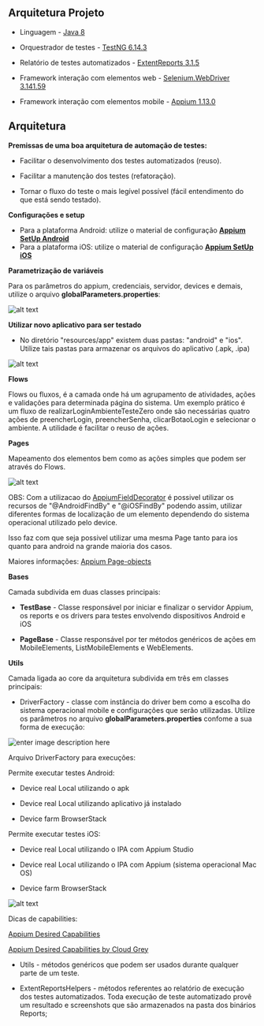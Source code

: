 ## Arquitetura Projeto

- Linguagem - [Java 8](https://www.java.com/pt_BR/  "Java 8")

- Orquestrador de testes - [TestNG 6.14.3](https://testng.org/doc/  "TestNG 6.14.3")

- Relatório de testes automatizados - [ExtentReports 3.1.5](http://extentreports.com/docs/versions/3/net/  "ExtentReports 3.1.5")

- Framework interação com elementos web - [Selenium.WebDriver 3.141.59](https://www.seleniumhq.org/download/  "Selenium.WebDriver")

- Framework interação com elementos mobile - [Appium 1.13.0](http://appium.io/  "Appium")

  

## Arquitetura

**Premissas de uma boa arquitetura de automação de testes:**

* Facilitar o desenvolvimento dos testes automatizados (reuso).

* Facilitar a manutenção dos testes (refatoração).

* Tornar o fluxo do teste o mais legível possível (fácil entendimento do que está sendo testado).

**Configurações e setup**

- Para a plataforma Android: utilize o material de configuração [**Appium SetUp Android**
](https://docs.google.com/document/d/15kJAXjjkMVfStGVl0HKcI6ul299MIG-H4fULLOhJRmw/edit?usp=sharing)
- Para a plataforma iOS: utilize o material de configuração [**Appium SetUp iOS**](https://docs.google.com/document/d/10OHI-McBf4j0I__wFXK6yzEfKdsQ6o7UDdYjFnQsDt0/edit?usp=sharing)




  
  
  

**Parametrização de variáveis**

  

Para os parâmetros do appium, credenciais, servidor, devices e demais, utilize o arquivo **globalParameters.properties**:

  

![alt text](https://i.imgur.com/FESL5Yr.png)

**Utilizar novo aplicativo para ser testado**

- No diretório "resources/app" existem duas pastas: "android" e "ios". Utilize tais pastas para armazenar os arquivos do aplicativo (.apk, .ipa)

![alt text](https://imgur.com/c75q6dW.png)

**Flows**

Flows ou fluxos, é a camada onde há um agrupamento de atividades, ações e validações para determinada página do sistema. Um exemplo prático é um fluxo de realizarLoginAmbienteTesteZero onde são necessárias quatro ações de preencherLogin, preencherSenha, clicarBotaoLogin e selecionar o ambiente. A utilidade é facilitar o reuso de ações.

**Pages**

Mapeamento dos elementos bem como as ações simples que podem ser através do Flows.

![alt text](https://i.imgur.com/LXFW5LB.png)

OBS: Com a utilizacao do [AppiumFieldDecorator](https://appium.github.io/java-client/io/appium/java_client/pagefactory/AppiumFieldDecorator.html"AppiumFieldDecorator") é possivel utilizar os recursos de "@AndroidFindBy" e "@iOSFindBy" podendo assim, utilizar diferentes formas de localização de um elemento dependendo do sistema operacional utilizado pelo device.

Isso faz com que seja possivel utilizar uma mesma Page tanto para ios quanto para android na grande maioria dos casos.

Maiores informações: [Appium Page-objects](https://github.com/appium/java-client/blob/master/docs/Page-objects.md  "Appium Page-objects")

**Bases**

Camada subdivida em duas classes principais:

-  **TestBase** - Classe responsável por iniciar e finalizar o servidor Appium, os reports e os drivers para testes envolvendo dispositivos Android e iOS

-  **PageBase** - Classe responsável por ter métodos genéricos de ações em MobileElements, ListMobileElements e WebElements.

**Utils**

  

Camada ligada ao core da arquitetura subdivida em três em classes principais:

- DriverFactory - classe com instância do driver bem como a escolha do sistema operacional mobile e configurações que serão utilizadas. Utilize os parâmetros no arquivo **globalParameters.properties** confome a sua forma de execução:

  

![enter image description here](https://i.imgur.com/Pxd31to.png)

  

Arquivo DriverFactory para execuções:

Permite executar testes Android:

- Device real Local utilizando o apk

- Device real Local utilizando aplicativo já instalado

- Device farm BrowserStack

Permite executar testes iOS:

- Device real Local utilizando o IPA com Appium Studio

- Device real Local utilizando o IPA com Appium (sistema operacional Mac OS)

- Device farm BrowserStack

![alt text](https://i.imgur.com/rvoTMuJ.png)

  

Dicas de capabilities:

[Appium Desired Capabilities](http://appium.io/docs/en/writing-running-appium/caps/  "Appium Desired Capabilities")

[Appium Desired Capabilities by Cloud Grey](https://caps.cloudgrey.io/  "Appium Desired Capabilities by Cloud Grey")

- Utils - métodos genéricos que podem ser usados durante qualquer parte de um teste.

- ExtentReportsHelpers - métodos referentes ao relatório de execução dos testes automatizados. Toda execução de teste automatizado provê um resultado e screenshots que são armazenados na pasta dos binários Reports;